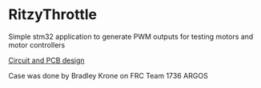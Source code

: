# RitzyThrottle

Simple stm32 application to generate PWM outputs for testing motors and motor controllers

[Circuit and PCB design](https://easyeda.com/editor#project_id=85cc7056759247fdb8b64556ba8d2478)

Case was done by Bradley Krone on FRC Team 1736 ARGOS
